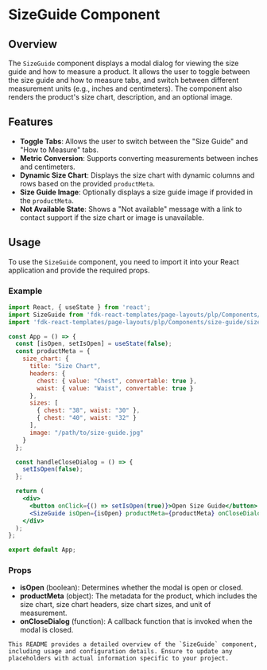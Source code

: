 # SizeGuide Component

## Overview
The `SizeGuide` component displays a modal dialog for viewing the size guide and how to measure a product. It allows the user to toggle between the size guide and how to measure tabs, and switch between different measurement units (e.g., inches and centimeters). The component also renders the product's size chart, description, and an optional image.

## Features
- **Toggle Tabs**: Allows the user to switch between the "Size Guide" and "How to Measure" tabs.
- **Metric Conversion**: Supports converting measurements between inches and centimeters.
- **Dynamic Size Chart**: Displays the size chart with dynamic columns and rows based on the provided `productMeta`.
- **Size Guide Image**: Optionally displays a size guide image if provided in the `productMeta`.
- **Not Available State**: Shows a "Not available" message with a link to contact support if the size chart or image is unavailable.

## Usage
To use the `SizeGuide` component, you need to import it into your React application and provide the required props.

### Example
```jsx
import React, { useState } from 'react';
import SizeGuide from 'fdk-react-templates/page-layouts/plp/Components/size-guide/size-guide';
import 'fdk-react-templates/page-layouts/plp/Components/size-guide/size-guide.css';

const App = () => {
  const [isOpen, setIsOpen] = useState(false);
  const productMeta = {
    size_chart: {
      title: "Size Chart",
      headers: {
        chest: { value: "Chest", convertable: true },
        waist: { value: "Waist", convertable: true }
      },
      sizes: [
        { chest: "38", waist: "30" },
        { chest: "40", waist: "32" }
      ],
      image: "/path/to/size-guide.jpg"
    }
  };

  const handleCloseDialog = () => {
    setIsOpen(false);
  };

  return (
    <div>
      <button onClick={() => setIsOpen(true)}>Open Size Guide</button>
      <SizeGuide isOpen={isOpen} productMeta={productMeta} onCloseDialog={handleCloseDialog} />
    </div>
  );
};

export default App;

```

### Props
- **isOpen** (boolean): Determines whether the modal is open or closed.
- **productMeta** (object): The metadata for the product, which includes the size chart, size chart headers, size chart sizes, and unit of measurement.
- **onCloseDialog** (function): A callback function that is invoked when the modal is closed.

```
This README provides a detailed overview of the `SizeGuide` component, including usage and configuration details. Ensure to update any placeholders with actual information specific to your project.

